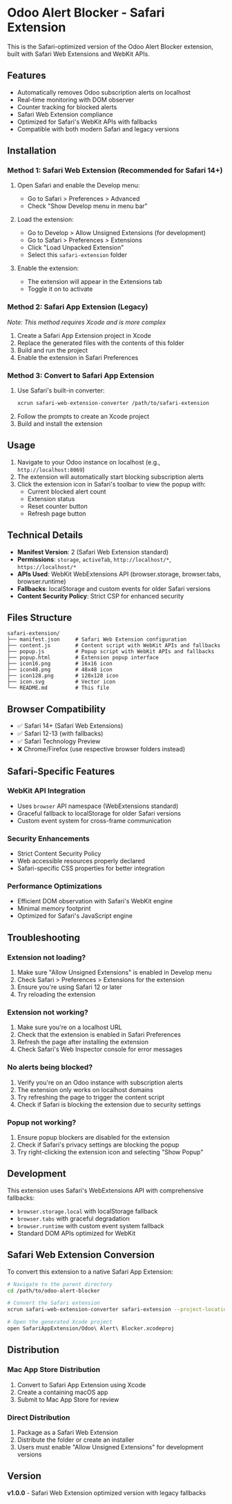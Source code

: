 # Odoo Alert Blocker - Safari Extension

This is the Safari-optimized version of the Odoo Alert Blocker extension, built with Safari Web Extensions and WebKit APIs.

## Features

- Automatically removes Odoo subscription alerts on localhost
- Real-time monitoring with DOM observer
- Counter tracking for blocked alerts
- Safari Web Extension compliance
- Optimized for Safari's WebKit APIs with fallbacks
- Compatible with both modern Safari and legacy versions

## Installation

### Method 1: Safari Web Extension (Recommended for Safari 14+)

1. Open Safari and enable the Develop menu:
   - Go to Safari > Preferences > Advanced
   - Check "Show Develop menu in menu bar"

2. Load the extension:
   - Go to Develop > Allow Unsigned Extensions (for development)
   - Go to Safari > Preferences > Extensions
   - Click "Load Unpacked Extension"
   - Select this `safari-extension` folder

3. Enable the extension:
   - The extension will appear in the Extensions tab
   - Toggle it on to activate

### Method 2: Safari App Extension (Legacy)

*Note: This method requires Xcode and is more complex*

1. Create a Safari App Extension project in Xcode
2. Replace the generated files with the contents of this folder
3. Build and run the project
4. Enable the extension in Safari Preferences

### Method 3: Convert to Safari App Extension

1. Use Safari's built-in converter:
   ```bash
   xcrun safari-web-extension-converter /path/to/safari-extension
   ```
2. Follow the prompts to create an Xcode project
3. Build and install the extension

## Usage

1. Navigate to your Odoo instance on localhost (e.g., `http://localhost:8069`)
2. The extension will automatically start blocking subscription alerts
3. Click the extension icon in Safari's toolbar to view the popup with:
   - Current blocked alert count
   - Extension status
   - Reset counter button
   - Refresh page button

## Technical Details

- **Manifest Version**: 2 (Safari Web Extension standard)
- **Permissions**: `storage`, `activeTab`, `http://localhost/*`, `https://localhost/*`
- **APIs Used**: WebKit WebExtensions API (browser.storage, browser.tabs, browser.runtime)
- **Fallbacks**: localStorage and custom events for older Safari versions
- **Content Security Policy**: Strict CSP for enhanced security

## Files Structure

```
safari-extension/
├── manifest.json     # Safari Web Extension configuration
├── content.js        # Content script with WebKit APIs and fallbacks
├── popup.js          # Popup script with WebKit APIs and fallbacks
├── popup.html        # Extension popup interface
├── icon16.png        # 16x16 icon
├── icon48.png        # 48x48 icon
├── icon128.png       # 128x128 icon
├── icon.svg          # Vector icon
└── README.md         # This file
```

## Browser Compatibility

- ✅ Safari 14+ (Safari Web Extensions)
- ✅ Safari 12-13 (with fallbacks)
- ✅ Safari Technology Preview
- ❌ Chrome/Firefox (use respective browser folders instead)

## Safari-Specific Features

### WebKit API Integration
- Uses `browser` API namespace (WebExtensions standard)
- Graceful fallback to localStorage for older Safari versions
- Custom event system for cross-frame communication

### Security Enhancements
- Strict Content Security Policy
- Web accessible resources properly declared
- Safari-specific CSS properties for better integration

### Performance Optimizations
- Efficient DOM observation with Safari's WebKit engine
- Minimal memory footprint
- Optimized for Safari's JavaScript engine

## Troubleshooting

### Extension not loading?
1. Make sure "Allow Unsigned Extensions" is enabled in Develop menu
2. Check Safari > Preferences > Extensions for the extension
3. Ensure you're using Safari 12 or later
4. Try reloading the extension

### Extension not working?
1. Make sure you're on a localhost URL
2. Check that the extension is enabled in Safari Preferences
3. Refresh the page after installing the extension
4. Check Safari's Web Inspector console for error messages

### No alerts being blocked?
1. Verify you're on an Odoo instance with subscription alerts
2. The extension only works on localhost domains
3. Try refreshing the page to trigger the content script
4. Check if Safari is blocking the extension due to security settings

### Popup not working?
1. Ensure popup blockers are disabled for the extension
2. Check if Safari's privacy settings are blocking the popup
3. Try right-clicking the extension icon and selecting "Show Popup"

## Development

This extension uses Safari's WebExtensions API with comprehensive fallbacks:

- `browser.storage.local` with localStorage fallback
- `browser.tabs` with graceful degradation
- `browser.runtime` with custom event system fallback
- Standard DOM APIs optimized for WebKit

## Safari Web Extension Conversion

To convert this extension to a native Safari App Extension:

```bash
# Navigate to the parent directory
cd /path/to/odoo-alert-blocker

# Convert the Safari extension
xcrun safari-web-extension-converter safari-extension --project-location ./SafariAppExtension

# Open the generated Xcode project
open SafariAppExtension/Odoo\ Alert\ Blocker.xcodeproj
```

## Distribution

### Mac App Store Distribution
1. Convert to Safari App Extension using Xcode
2. Create a containing macOS app
3. Submit to Mac App Store for review

### Direct Distribution
1. Package as a Safari Web Extension
2. Distribute the folder or create an installer
3. Users must enable "Allow Unsigned Extensions" for development versions

## Version

**v1.0.0** - Safari Web Extension optimized version with legacy fallbacks